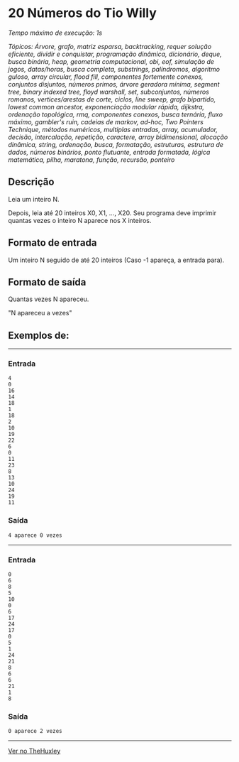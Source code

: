 # 20 Números do Tio Willy

_Tempo máximo de execução: 1s_

_Tópicos: Árvore, grafo, matriz esparsa, backtracking, requer solução eficiente, dividir e conquistar, programação dinâmica, dicionário, deque, busca binária, heap, geometria computacional, obi, eof, simulação de jogos, datas/horas, busca completa, substrings, palíndromos, algoritmo guloso, array circular, flood fill, componentes fortemente conexos, conjuntos disjuntos, números primos, árvore geradora mínima, segment tree, binary indexed tree, floyd warshall, set, subconjuntos, números romanos, vertices/arestas de corte, ciclos, line sweep, grafo bipartido, lowest common ancestor, exponenciação modular rápida, dijkstra, ordenação topológica, rmq, componentes conexos, busca ternária, fluxo máximo, gambler's ruin, cadeias de markov, ad-hoc, Two Pointers Technique, métodos numéricos, multiplas entradas, array, acumulador, decisão, intercalação, repetição, caractere, array bidimensional, alocação dinâmica, string, ordenação, busca, formatação, estruturas, estrutura de dados, números binários, ponto flutuante, entrada formatada, lógica matemática, pilha, maratona, função, recursão, ponteiro_


## Descrição
Leia um inteiro N.

Depois, leia até 20 inteiros X0, X1, ..., X20. Seu programa deve imprimir quantas vezes o inteiro N aparece nos X inteiros.

## Formato de entrada

Um inteiro N seguido de até 20 inteiros (Caso -1 apareça, a entrada para).

## Formato de saída

Quantas vezes N apareceu.

"N apareceu a vezes"

## Exemplos de:

_________________________________

### Entrada

    4
    0
    16
    14
    18
    1
    18
    2
    10
    19
    22
    6
    0
    11
    23
    8
    13
    10
    24
    19
    11


### Saída

    4 aparece 0 vezes

_________________________________

### Entrada


    0
    6
    8
    5
    10
    0
    6
    17
    24
    17
    0
    5
    1
    24
    21
    8
    6
    6
    21
    1
    8

### Saída

    0 aparece 2 vezes
_________________________________

[Ver no TheHuxley](https://thehuxley.com/problem/3919?locale=pt_BR)